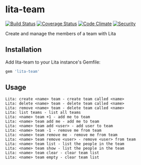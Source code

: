 # lita-team

[![Build Status](https://travis-ci.org/EdgarOrtegaRamirez/lita-team.svg?branch=master)](https://travis-ci.org/EdgarOrtegaRamirez/lita-team)
[![Coverage Status](https://coveralls.io/repos/EdgarOrtegaRamirez/lita-team/badge.svg?branch=master)](https://coveralls.io/r/EdgarOrtegaRamirez/lita-team?branch=master)
[![Code Climate](https://codeclimate.com/github/EdgarOrtegaRamirez/lita-team/badges/gpa.svg)](https://codeclimate.com/github/EdgarOrtegaRamirez/lita-team)
[![Security](https://hakiri.io/github/EdgarOrtegaRamirez/lita-team/master.svg)](https://hakiri.io/github/EdgarOrtegaRamirez/lita-team/master)

Create and manage the members of a team with Lita

## Installation

Add lita-team to your Lita instance's Gemfile:

``` ruby
gem 'lita-team'
```

## Usage

```
Lita: create <name> team - create team called <name>
Lita: delete <name> team - delete team called <name>
Lita: remove <name> team - delete team called <name>
Lita: list teams - list all teams
Lita: <name> team +1 - add me to team
Lita: <name> team add me - add me to team
Lita: <name> team add <user> - add user to team
Lita: <name> team -1 - remove me from team
Lita: <name> team remove me - remove me from team
Lita: <name> team remove <user> - remove <user> from team
Lita: <name> team list - list the people in the team
Lita: <name> team show - list the people in the team
Lita: <name> team clear - clear team list
Lita: <name> team empty - clear team list
```
